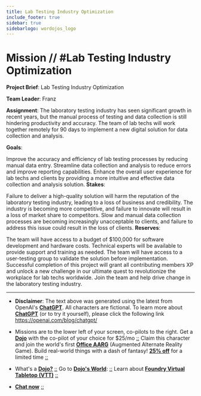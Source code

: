 ```yaml
---
title: Lab Testing Industry Optimization
include_footer: true
sidebar: true
sidebarlogo: wordojos_logo
---
```

# Mission // #Lab Testing Industry Optimization

**Project Brief**: Lab Testing Industry Optimization

**Team Leader**: Franz

**Assignment**:
The laboratory testing industry has seen significant growth in recent years, but the manual process of testing and data collection is still hindering productivity and accuracy. The team of lab techs will work together remotely for 90 days to implement a new digital solution for data collection and analysis.

**Goals**:

Improve the accuracy and efficiency of lab testing processes by reducing manual data entry.
Streamline data collection and analysis to reduce errors and improve reporting capabilities.
Enhance the overall user experience for lab techs and clients by providing a more intuitive and effective data collection and analysis solution.
**Stakes**:

Failure to deliver a high-quality solution will harm the reputation of the laboratory testing industry, leading to a loss of business and credibility.
The industry is becoming more competitive, and failure to innovate will result in a loss of market share to competitors.
Slow and manual data collection processes are becoming increasingly unacceptable to clients, and failure to address this issue could result in the loss of clients.
**Reserves**:

The team will have access to a budget of $100,000 for software development and hardware costs.
Technical experts will be available to provide support and training as needed.
The team will have access to a user-testing group to validate the solution before implementation.
Successful completion of this project will grant all contributing members XP and unlock a new challenge in our ultimate quest to revolutionize the workplace for lab techs worldwide. Join the team and help drive change in the laboratory testing industry.

---

* **Disclaimer**: The text above was generated using the latest from OpenAI's [**ChatGPT**](https://openai.com/blog/chatgpt/).  All characters are fictional.  To learn more about [**ChatGPT**](https://openai.com/blog/chatgpt/) (or to try it yourself), please click the following link https://openai.com/blog/chatgpt/

* Missions are to the lower left of your screen, co-pilots to the right. Get a [**Dojo**](https://workmates.live/marketplace) with the co-pilot of your choice for $25/mo [::](https://workmates.live/marketplace)  Claim this character and join the world's first [**Office AARG**](https://dojos.world) (Augmented Alternate Reality Game). Build real-world things with a dash of fantasy! [**25% off**](https://blog.workmates.live/deal-on-a-dojo) for a limited time [::](https://blog.workmates.live/deal-on-a-dojo) 

* What's a [**Dojo?**](https://workdojos.com) [::](https://workdojos.com)  Go to [**Dojo's World**](https://dojos.world): [::](https://dojos.world)  Learn about [**Foundry Virtual Tabletop (VTT)**](https://foundryvtt.com) [::](https://foundryvtt.com/)

* [**Chat now**](https://chat.workmates.live/channel/support) [::](https://chat.workmates.live/channel/support)